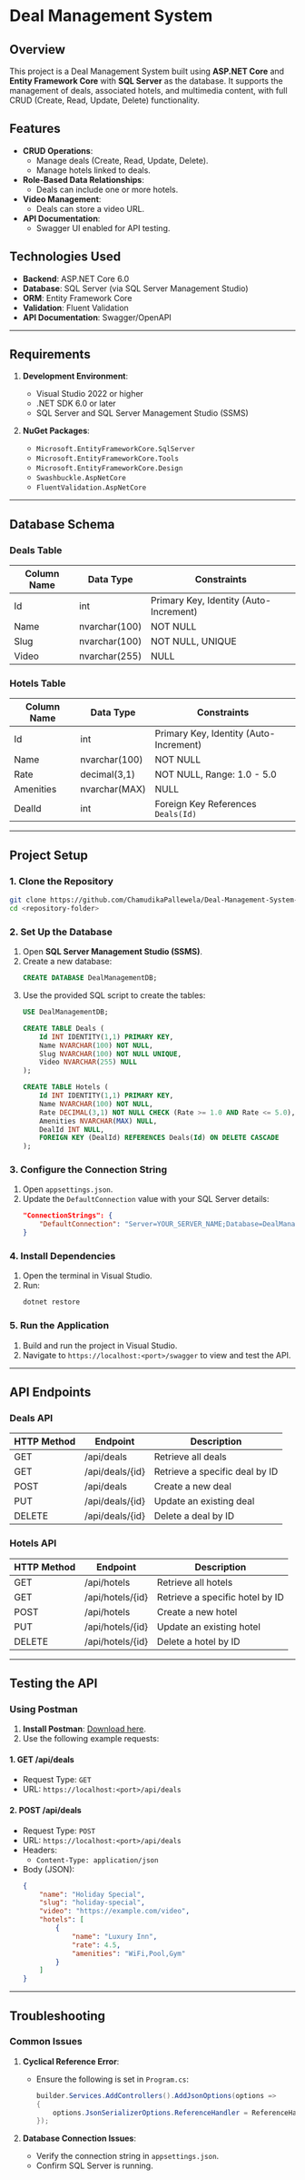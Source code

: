 # Deal Management System

## Overview
This project is a Deal Management System built using **ASP.NET Core** and **Entity Framework Core** with **SQL Server** as the database. It supports the management of deals, associated hotels, and multimedia content, with full CRUD (Create, Read, Update, Delete) functionality.

## Features
- **CRUD Operations**:
  - Manage deals (Create, Read, Update, Delete).
  - Manage hotels linked to deals.
- **Role-Based Data Relationships**:
  - Deals can include one or more hotels.
- **Video Management**:
  - Deals can store a video URL.
- **API Documentation**:
  - Swagger UI enabled for API testing.

## Technologies Used
- **Backend**: ASP.NET Core 6.0
- **Database**: SQL Server (via SQL Server Management Studio)
- **ORM**: Entity Framework Core
- **Validation**: Fluent Validation
- **API Documentation**: Swagger/OpenAPI

---

## Requirements
1. **Development Environment**:
   - Visual Studio 2022 or higher
   - .NET SDK 6.0 or later
   - SQL Server and SQL Server Management Studio (SSMS)

2. **NuGet Packages**:
   - `Microsoft.EntityFrameworkCore.SqlServer`
   - `Microsoft.EntityFrameworkCore.Tools`
   - `Microsoft.EntityFrameworkCore.Design`
   - `Swashbuckle.AspNetCore`
   - `FluentValidation.AspNetCore`

---

## Database Schema
### **Deals Table**
| Column Name    | Data Type        | Constraints                     |
|----------------|------------------|---------------------------------|
| Id             | int              | Primary Key, Identity (Auto-Increment) |
| Name           | nvarchar(100)    | NOT NULL                       |
| Slug           | nvarchar(100)    | NOT NULL, UNIQUE               |
| Video          | nvarchar(255)    | NULL                           |

### **Hotels Table**
| Column Name    | Data Type        | Constraints                     |
|----------------|------------------|---------------------------------|
| Id             | int              | Primary Key, Identity (Auto-Increment) |
| Name           | nvarchar(100)    | NOT NULL                       |
| Rate           | decimal(3,1)     | NOT NULL, Range: 1.0 - 5.0     |
| Amenities      | nvarchar(MAX)    | NULL                           |
| DealId         | int              | Foreign Key References `Deals(Id)` |

---

## Project Setup
### **1. Clone the Repository**
```bash
git clone https://github.com/ChamudikaPallewela/Deal-Management-System-CRUD-Operations-
cd <repository-folder>
```

### **2. Set Up the Database**
1. Open **SQL Server Management Studio (SSMS)**.
2. Create a new database:
   ```sql
   CREATE DATABASE DealManagementDB;
   ```
3. Use the provided SQL script to create the tables:
   ```sql
   USE DealManagementDB;
   
   CREATE TABLE Deals (
       Id INT IDENTITY(1,1) PRIMARY KEY,
       Name NVARCHAR(100) NOT NULL,
       Slug NVARCHAR(100) NOT NULL UNIQUE,
       Video NVARCHAR(255) NULL
   );

   CREATE TABLE Hotels (
       Id INT IDENTITY(1,1) PRIMARY KEY,
       Name NVARCHAR(100) NOT NULL,
       Rate DECIMAL(3,1) NOT NULL CHECK (Rate >= 1.0 AND Rate <= 5.0),
       Amenities NVARCHAR(MAX) NULL,
       DealId INT NULL,
       FOREIGN KEY (DealId) REFERENCES Deals(Id) ON DELETE CASCADE
   );
   ```

### **3. Configure the Connection String**
1. Open `appsettings.json`.
2. Update the `DefaultConnection` value with your SQL Server details:
   ```json
   "ConnectionStrings": {
       "DefaultConnection": "Server=YOUR_SERVER_NAME;Database=DealManagementDB;Trusted_Connection=True;MultipleActiveResultSets=true"
   }
   ```

### **4. Install Dependencies**
1. Open the terminal in Visual Studio.
2. Run:
   ```bash
   dotnet restore
   ```

### **5. Run the Application**
1. Build and run the project in Visual Studio.
2. Navigate to `https://localhost:<port>/swagger` to view and test the API.

---

## API Endpoints
### **Deals API**
| HTTP Method | Endpoint           | Description                     |
|-------------|--------------------|---------------------------------|
| GET         | /api/deals         | Retrieve all deals              |
| GET         | /api/deals/{id}    | Retrieve a specific deal by ID  |
| POST        | /api/deals         | Create a new deal               |
| PUT         | /api/deals/{id}    | Update an existing deal         |
| DELETE      | /api/deals/{id}    | Delete a deal by ID             |

### **Hotels API**
| HTTP Method | Endpoint           | Description                     |
|-------------|--------------------|---------------------------------|
| GET         | /api/hotels        | Retrieve all hotels             |
| GET         | /api/hotels/{id}   | Retrieve a specific hotel by ID |
| POST        | /api/hotels        | Create a new hotel              |
| PUT         | /api/hotels/{id}   | Update an existing hotel        |
| DELETE      | /api/hotels/{id}   | Delete a hotel by ID            |

---

## Testing the API
### **Using Postman**
1. **Install Postman**: [Download here](https://www.postman.com/downloads/).
2. Use the following example requests:

#### **1. GET /api/deals**
- Request Type: `GET`
- URL: `https://localhost:<port>/api/deals`

#### **2. POST /api/deals**
- Request Type: `POST`
- URL: `https://localhost:<port>/api/deals`
- Headers:
  - `Content-Type: application/json`
- Body (JSON):
   ```json
   {
       "name": "Holiday Special",
       "slug": "holiday-special",
       "video": "https://example.com/video",
       "hotels": [
           {
               "name": "Luxury Inn",
               "rate": 4.5,
               "amenities": "WiFi,Pool,Gym"
           }
       ]
   }
   ```

---

## Troubleshooting
### **Common Issues**
1. **Cyclical Reference Error**:
   - Ensure the following is set in `Program.cs`:
     ```csharp
     builder.Services.AddControllers().AddJsonOptions(options =>
     {
         options.JsonSerializerOptions.ReferenceHandler = ReferenceHandler.Preserve;
     });
     ```

2. **Database Connection Issues**:
   - Verify the connection string in `appsettings.json`.
   - Confirm SQL Server is running.


